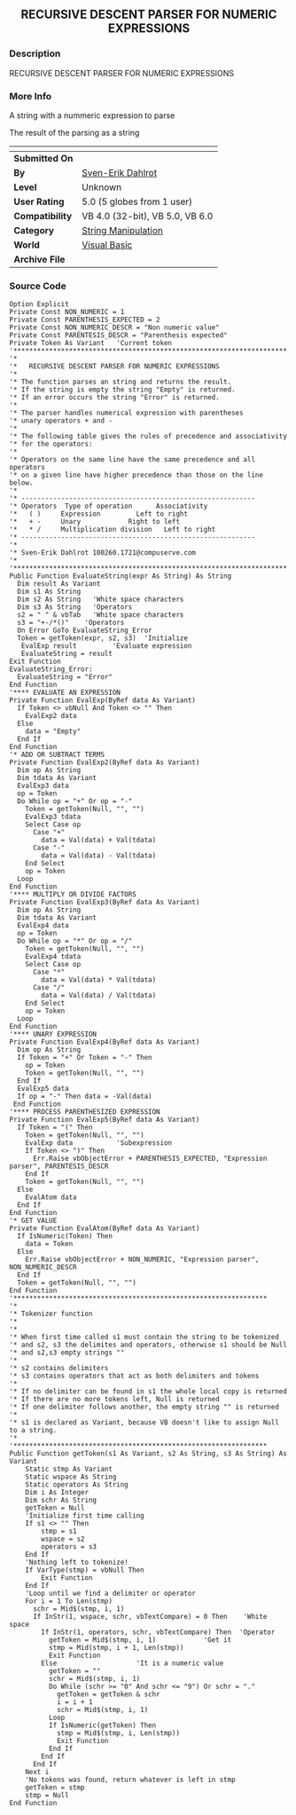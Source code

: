 ﻿<div align="center">

## RECURSIVE DESCENT PARSER FOR NUMERIC EXPRESSIONS


</div>

### Description

RECURSIVE DESCENT PARSER FOR NUMERIC EXPRESSIONS
 
### More Info
 
A string with a nummeric expression to parse

The result of the parsing as a string


<span>             |<span>
---                |---
**Submitted On**   |
**By**             |[Sven\-Erik Dahlrot](https://github.com/Planet-Source-Code/PSCIndex/blob/master/ByAuthor/sven-erik-dahlrot.md)
**Level**          |Unknown
**User Rating**    |5.0 (5 globes from 1 user)
**Compatibility**  |VB 4\.0 \(32\-bit\), VB 5\.0, VB 6\.0
**Category**       |[String Manipulation](https://github.com/Planet-Source-Code/PSCIndex/blob/master/ByCategory/string-manipulation__1-5.md)
**World**          |[Visual Basic](https://github.com/Planet-Source-Code/PSCIndex/blob/master/ByWorld/visual-basic.md)
**Archive File**   |[](https://github.com/Planet-Source-Code/sven-erik-dahlrot-recursive-descent-parser-for-numeric-expressions__1-985/archive/master.zip)





### Source Code

```
Option Explicit
Private Const NON_NUMERIC = 1
Private Const PARENTHESIS_EXPECTED = 2
Private Const NON_NUMERIC_DESCR = "Non numeric value"
Private Const PARENTESIS_DESCR = "Parenthesis expected"
Private Token As Variant   'Current token
'*********************************************************************
'*
'*   RECURSIVE DESCENT PARSER FOR NUMERIC EXPRESSIONS
'*
'* The function parses an string and returns the result.
'* If the string is empty the string "Empty" is returned.
'* If an error occurs the string "Error" is returned.
'*
'* The parser handles numerical expression with parentheses
'* unary operators + and -
'*
'* The following table gives the rules of precedence and associativity
'* for the operators:
'*
'* Operators on the same line have the same precedence and all operators
'* on a given line have higher precedence than those on the line below.
'*
'* -----------------------------------------------------------
'* Operators  Type of operation      Associativity
'*   ( )     Expression         Left to right
'*   + -     Unary            Right to left
'*   * /     Multiplication division   Left to right
'* -----------------------------------------------------------
'*
'* Sven-Erik Dahlrot 100260.1721@compuserve.com
'*
'*********************************************************************
Public Function EvaluateString(expr As String) As String
  Dim result As Variant
  Dim s1 As String
  Dim s2 As String   'White space characters
  Dim s3 As String   'Operators
  s2 = " " & vbTab   'White space characters
  s3 = "+-/*()"    'Operators
  On Error GoTo EvaluateString_Error
  Token = getToken(expr, s2, s3)  'Initialize
   EvalExp result         'Evaluate expression
   EvaluateString = result
Exit Function
EvaluateString_Error:
  EvaluateString = "Error"
End Function
'**** EVALUATE AN EXPRESSION
Private Function EvalExp(ByRef data As Variant)
  If Token <> vbNull And Token <> "" Then
    EvalExp2 data
  Else
    data = "Empty"
  End If
End Function
'* ADD OR SUBTRACT TERMS
Private Function EvalExp2(ByRef data As Variant)
  Dim op As String
  Dim tdata As Variant
  EvalExp3 data
  op = Token
  Do While op = "+" Or op = "-"
    Token = getToken(Null, "", "")
    EvalExp3 tdata
    Select Case op
      Case "+"
        data = Val(data) + Val(tdata)
      Case "-"
        data = Val(data) - Val(tdata)
    End Select
    op = Token
  Loop
End Function
'**** MULTIPLY OR DIVIDE FACTORS
Private Function EvalExp3(ByRef data As Variant)
  Dim op As String
  Dim tdata As Variant
  EvalExp4 data
  op = Token
  Do While op = "*" Or op = "/"
    Token = getToken(Null, "", "")
    EvalExp4 tdata
    Select Case op
      Case "*"
        data = Val(data) * Val(tdata)
      Case "/"
        data = Val(data) / Val(tdata)
    End Select
    op = Token
  Loop
End Function
'**** UNARY EXPRESSION
Private Function EvalExp4(ByRef data As Variant)
  Dim op As String
  If Token = "+" Or Token = "-" Then
    op = Token
    Token = getToken(Null, "", "")
  End If
  EvalExp5 data
  If op = "-" Then data = -Val(data)
 End Function
'**** PROCESS PARENTHESIZED EXPRESSION
Private Function EvalExp5(ByRef data As Variant)
  If Token = "(" Then
    Token = getToken(Null, "", "")
    EvalExp data           'Subexpression
    If Token <> ")" Then
      Err.Raise vbObjectError + PARENTHESIS_EXPECTED, "Expression parser", PARENTESIS_DESCR
    End If
    Token = getToken(Null, "", "")
  Else
    EvalAtom data
  End If
End Function
'* GET VALUE
Private Function EvalAtom(ByRef data As Variant)
  If IsNumeric(Token) Then
    data = Token
  Else
    Err.Raise vbObjectError + NON_NUMERIC, "Expression parser", NON_NUMERIC_DESCR
  End If
  Token = getToken(Null, "", "")
End Function
'****************************************************************
'*
'* Tokenizer function
'*
'*
'* When first time called s1 must contain the string to be tokenized
'* and s2, s3 the delimites and operators, otherwise s1 should be Null
'* and s2,s3 empty strings ""
'*
'* s2 contains delimiters
'* s3 contains operators that act as both delimiters and tokens
'*
'* If no delimiter can be found in s1 the whole local copy is returned
'* If there are no more tokens left, Null is returned
'* If one delimiter follows another, the empty string "" is returned
'*
'* s1 is declared as Variant, because VB doesn't like to assign Null to a string.
'*
'****************************************************************
Public Function getToken(s1 As Variant, s2 As String, s3 As String) As Variant
    Static stmp As Variant
    Static wspace As String
    Static operators As String
    Dim i As Integer
    Dim schr As String
    getToken = Null
    'Initialize first time calling
    If s1 <> "" Then
        stmp = s1
        wspace = s2
        operators = s3
    End If
    'Nothing left to tokenize!
    If VarType(stmp) = vbNull Then
        Exit Function
    End If
    'Loop until we find a delimiter or operator
    For i = 1 To Len(stmp)
      schr = Mid$(stmp, i, 1)
      If InStr(1, wspace, schr, vbTextCompare) = 0 Then    'White space
        If InStr(1, operators, schr, vbTextCompare) Then  'Operator
          getToken = Mid$(stmp, i, 1)            'Get it
          stmp = Mid(stmp, i + 1, Len(stmp))
          Exit Function
        Else                    'It is a numeric value
          getToken = ""
          schr = Mid$(stmp, i, 1)
          Do While (schr >= "0" And schr <= "9") Or schr = "."
            getToken = getToken & schr
            i = i + 1
            schr = Mid$(stmp, i, 1)
          Loop
          If IsNumeric(getToken) Then
            stmp = Mid$(stmp, i, Len(stmp))
            Exit Function
          End If
        End If
      End If
    Next i
    'No tokens was found, return whatever is left in stmp
    getToken = stmp
    stmp = Null
End Function
```

